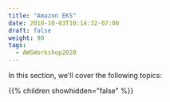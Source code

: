 ```yaml
---
title: "Amazon EKS"
date: 2018-10-03T10:14:32-07:00
draft: false
weight: 90
tags:
  - AWSWorkshop2020
---
```


In this section, we'll cover the following topics:

{{% children showhidden="false" %}}

